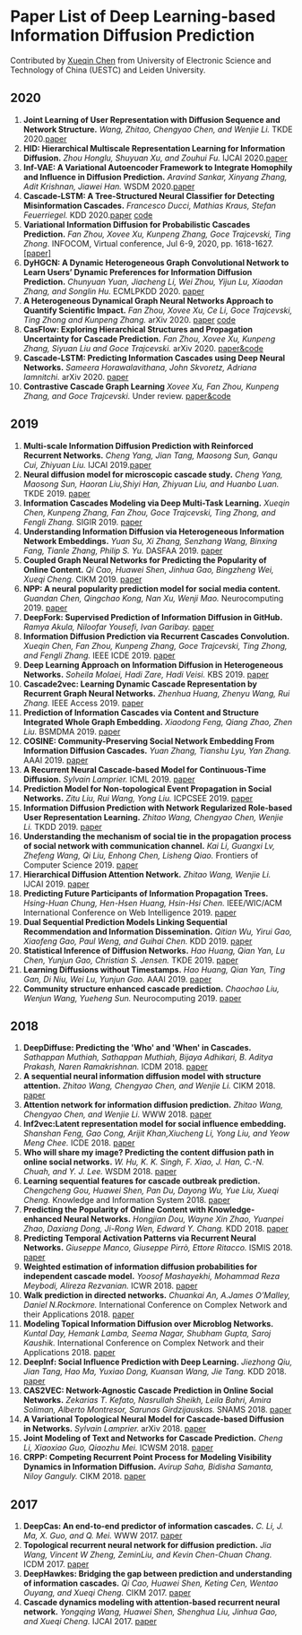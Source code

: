 # Paper List of Deep Learning-based Information Diffusion Prediction

Contributed by [Xueqin Chen](https://scholar.google.com/citations?user=6F-iHFsAAAAJ&hl=zh-CN) from University of Electronic Science and Technology of China (UESTC) and Leiden University.

## 2020
1. **Joint Learning of User Representation with Diffusion Sequence and Network Structure.**
*Wang, Zhitao, Chengyao Chen, and Wenjie Li.*
TKDE 2020.[paper](https://ieeexplore.ieee.org/document/9094385)
1. **HID: Hierarchical Multiscale Representation Learning for Information Diffusion.**
*Zhou Honglu, Shuyuan Xu, and Zouhui Fu.*
IJCAI 2020.[paper](https://www.ijcai.org/Proceedings/2020/0468.pdf)
1. **Inf-VAE: A Variational Autoencoder Framework to Integrate Homophily and Influence in Diffusion Prediction.**
*Aravind Sankar, Xinyang Zhang, Adit Krishnan, Jiawei Han.*
WSDM 2020.[paper](https://arxiv.org/pdf/2001.00132.pdf)
1. **Cascade-LSTM: A Tree-Structured Neural Classifier for Detecting Misinformation Cascades.**
*Francesco Ducci, Mathias Kraus, Stefan Feuerriegel.*
KDD 2020.[paper](https://www.research-collection.ethz.ch/handle/20.500.11850/415267) [code](https://github.com/MathiasKraus/CascadeLSTM)
1. **Variational Information Diffusion for Probabilistic Cascades Prediction.**
*Fan Zhou, Xovee Xu, Kunpeng Zhang, Goce Trajcevski, Ting Zhong.*
INFOCOM, Virtual conference, Jul 6-9, 2020, pp. 1618-1627. [[paper]](https://ieeexplore.ieee.org/document/9155349)
1. **DyHGCN: A Dynamic Heterogeneous Graph Convolutional Network to Learn Users’ Dynamic Preferences for Information Diffusion Prediction.**
*Chunyuan Yuan, Jiacheng Li, Wei Zhou, Yijun Lu, Xiaodan Zhang, and Songlin Hu.*
ECMLPKDD 2020. [paper](https://arxiv.org/pdf/2006.05169.pdf)
1. **A Heterogeneous Dynamical Graph Neural Networks Approach to Quantify Scientific Impact.**
*Fan Zhou, Xovee Xu, Ce Li, Goce Trajcevski, Ting Zhong and Kunpeng Zhang.*
arXiv 2020. [paper](https://xovee.cn/archive/paper/arXiv_20_HDGNN_Xovee.pdf) [code](https://github.com/Xovee/hdgnn)
1. **CasFlow: Exploring Hierarchical Structures and Propagation Uncertainty for Cascade Prediction.**
*Fan Zhou, Xovee Xu, Kunpeng Zhang, Siyuan Liu and Goce Trajcevski.*
arXiv 2020. [paper&code](https://github.com/Xovee/casflow)
1. **Cascade-LSTM: Predicting Information Cascades using Deep Neural Networks.**
*Sameera Horawalavithana, John Skvoretz, Adriana Iamnitchi.*
arXiv 2020. [paper](https://arxiv.org/pdf/2004.12373.pdf)
1. **Contrastive Cascade Graph Learning**
*Xovee Xu, Fan Zhou, Kunpeng Zhang, and Goce Trajcevski.*
Under review. [paper&code](https://github.com/Xovee/ccgl)

## 2019
1. **Multi-scale Information Diffusion Prediction with Reinforced Recurrent Networks.**
*Cheng Yang, Jian Tang, Maosong Sun, Ganqu Cui, Zhiyuan Liu.*
IJCAI 2019.[paper](https://www.ijcai.org/proceedings/2019/0560.pdf)
1. **Neural diffusion model for microscopic cascade study.**
*Cheng Yang, Maosong Sun, Haoran Liu,Shiyi Han, Zhiyuan Liu, and Huanbo Luan.*
 TKDE 2019.
[paper](https://arxiv.org/pdf/1812.08933.pdf)
1. **Information Cascades Modeling via Deep Multi-Task Learning.**
*Xueqin Chen,  Kunpeng Zhang, Fan Zhou, Goce Trajcevski, Ting Zhong, and Fengli Zhang.*
 SIGIR 2019.
[paper](https://dl.acm.org/citation.cfm?id=3331288)
1. **Understanding Information Diffusion via Heterogeneous Information Network Embeddings.**
*Yuan Su, Xi Zhang, Senzhang Wang, Binxing Fang, Tianle Zhang, Philip S. Yu.*
 DASFAA 2019.
[paper](https://link.springer.com/chapter/10.1007/978-3-030-18576-3_30)
1. **Coupled Graph Neural Networks for Predicting the Popularity of Online Content.**
*Qi Cao, Huawei Shen, Jinhua Gao, Bingzheng Wei, Xueqi Cheng.*
 CIKM 2019.
[paper](https://arxiv.org/pdf/1906.09032.pdf)
1. **NPP: A neural popularity prediction model for social media content.**
*Guandan Chen, Qingchao Kong, Nan Xu, Wenji Mao.*
 Neurocomputing 2019.
[paper](https://www.sciencedirect.com/science/article/pii/S0925231218314942)
1. **DeepFork: Supervised Prediction of Information Diffusion in GitHub.**
*Ramya Akula, Niloofar Yousefi, Ivan Garibay.*
[paper](https://arxiv.org/pdf/1910.07999.pdf)
1. **Information Diffusion Prediction via Recurrent Cascades Convolution.**
*Xueqin Chen, Fan Zhou, Kunpeng Zhang, Goce Trajcevski, Ting Zhong, and Fengli Zhang.*
 IEEE ICDE 2019.
[paper](https://ieeexplore.ieee.org/abstract/document/8731564)
1. **Deep Learning Approach on Information Diffusion in Heterogeneous Networks.**
*Soheila Molaei, Hadi Zare, Hadi Veisi.*
 KBS 2019.
[paper](https://arxiv.org/pdf/1902.08810.pdf)
1. **Cascade2vec: Learning Dynamic Cascade Representation by Recurrent Graph Neural Networks.**
*Zhenhua Huang, Zhenyu Wang, Rui Zhang.*
 IEEE Access 2019.
[paper](https://ieeexplore.ieee.org/abstract/document/8846015)
1. **Prediction of Information Cascades via Content and Structure Integrated Whole Graph Embedding.**
*Xiaodong Feng, Qiang Zhao, Zhen Liu.*
 BSMDMA 2019.
[paper](https://www.comp.hkbu.edu.hk/~xinhuang/BSMDMA2019/3.pdf)
1. **COSINE: Community-Preserving Social Network Embedding From Information Diffusion Cascades.**
*Yuan Zhang, Tianshu Lyu, Yan Zhang.*
 AAAI 2019.
[paper](https://www.aaai.org/ocs/index.php/AAAI/AAAI18/paper/viewPaper/16364)
1. **A Recurrent Neural Cascade-based Model for Continuous-Time Diffusion.**
*Sylvain Lamprier.*
 ICML 2019.
[paper](http://proceedings.mlr.press/v97/lamprier19a.html)
1. **Prediction Model for Non-topological Event Propagation in Social Networks.**
*Zitu Liu, Rui Wang, Yong Liu.*
 ICPCSEE 2019.
[paper](https://link.springer.com/chapter/10.1007/978-981-15-0118-0_19)
1. **Information Diffusion Prediction with Network Regularized Role-based User Representation Learning.**
*Zhitao Wang, Chengyao Chen, Wenjie Li.*
 TKDD 2019.
[paper](https://dl.acm.org/citation.cfm?id=3314106)
1. **Understanding the mechanism of social tie in the propagation process of social network with communication channel.**
*Kai Li, Guangxi Lv, Zhefeng Wang, Qi Liu, Enhong Chen, Lisheng Qiao.*
 Frontiers of Computer Science 2019.
[paper](https://link.springer.com/article/10.1007/s11704-018-7453-x)
1. **Hierarchical Diffusion Attention Network.**
*Zhitao Wang, Wenjie Li.*
 IJCAI 2019.
[paper](https://pdfs.semanticscholar.org/a8a7/353a42b90d2f43504783dc81ff28c11a9da5.pdf)
1. **Predicting Future Participants of Information Propagation Trees.**
*Hsing-Huan Chung, Hen-Hsen Huang, Hsin-Hsi Chen.*
 IEEE/WIC/ACM International Conference on Web Intelligence 2019.
[paper](https://dl.acm.org/citation.cfm?id=3352540)
1. **Dual Sequential Prediction Models Linking Sequential Recommendation and Information Dissemination.**
*Qitian Wu, Yirui Gao, Xiaofeng Gao, Paul Weng, and Guihai Chen.*
 KDD 2019.
[paper](https://dl.acm.org/citation.cfm?id=3330959)
1. **Statistical Inference of Diffusion Networks.**
*Hao Huang, Qian Yan, Lu Chen, Yunjun Gao, Christian S. Jensen.*
 TKDE 2019.
[paper](https://ieeexplore.ieee.org/document/8769880)
1. **Learning Diffusions without Timestamps.**
*Hao Huang, Qian Yan, Ting Gan, Di Niu, Wei Lu, Yunjun Gao.*
 AAAI 2019.
[paper](https://sites.ualberta.ca/~dniu/Homepage/Publications_files/huang-aaai-2019-2.pdf)
1. **Community structure enhanced cascade prediction.**
*Chaochao Liu, Wenjun Wang, Yueheng Sun.*
 Neurocomputing 2019.
[paper](https://www.sciencedirect.com/science/article/pii/S0925231219307751)

## 2018
1. **DeepDiffuse: Predicting the 'Who' and 'When' in Cascades.**
*Sathappan Muthiah, Sathappan Muthiah, Bijaya Adhikari, B. Aditya Prakash, Naren Ramakrishnan.*
 ICDM 2018.
[paper](http://people.cs.vt.edu/~badityap/papers/deepdiffuse-icdm18.pdf)
1. **A sequential neural information diffusion model with structure attention.**
*Zhitao Wang, Chengyao Chen, and Wenjie Li.*
 CIKM 2018.
[paper](https://dl.acm.org/doi/10.1145/3269206.3269275)
1. **Attention network for information diffusion prediction.**
*Zhitao Wang, Chengyao Chen, and Wenjie Li.*
 WWW 2018.
[paper](https://dl.acm.org/citation.cfm?id=3186931)
1. **Inf2vec:Latent representation model for social influence embedding.**
*Shanshan Feng, Gao Cong, Arijit Khan,Xiucheng Li, Yong Liu, and Yeow Meng Chee.*
 ICDE 2018.
[paper](https://www.ntu.edu.sg/home/arijit.khan/Papers/Inf2Vector_ICDE18.pdf)
1. **Who will share my image? Predicting the content diffusion path in online social networks.**
*W. Hu, K. K. Singh, F. Xiao, J. Han, C.-N. Chuah, and Y. J. Lee.*
 WSDM 2018.
[paper](https://arxiv.org/pdf/1705.09275.pdf)
1. **Learning sequential features for cascade outbreak prediction.**
*Chengcheng Gou, Huawei Shen, Pan Du, Dayong Wu, Yue Liu, Xueqi Cheng.*
 Knowledge and Information System 2018.
[paper](https://link.springer.com/article/10.1007/s10115-017-1143-0)
1. **Predicting the Popularity of Online Content with Knowledge-enhanced Neural Networks.**
*Hongjian Dou, Wayne Xin Zhao, Yuanpei Zhao, Daxiang Dong, Ji-Rong Wen, Edward Y. Chang.*
 KDD 2018.
[paper](https://www.kdd.org/kdd2018/files/deep-learning-day/DLDay18_paper_8.pdf)
1. **Predicting Temporal Activation Patterns via Recurrent Neural Networks.**
*Giuseppe Manco, Giuseppe Pirrò, Ettore Ritacco.*
 ISMIS 2018.
[paper](https://link.springer.com/chapter/10.1007/978-3-030-01851-1_33)
1. **Weighted estimation of information diffusion probabilities for independent cascade model.**
*Yoosof Mashayekhi, Mohammad Reza Meybodi, Alireza Rezvanian.*
 ICWR 2018.
[paper](https://ieeexplore.ieee.org/document/8387239/)
1. **Walk prediction in directed networks.**
*Chuankai An, A.James O’Malley, Daniel N.Rockmore.*
 International Conference on Complex Network and their Applications 2018.
[paper](https://www.semanticscholar.org/paper/Walk-Prediction-in-Directed-Networks-An-O'Malley/e06c98cd61769580a5c65b7bcff16bef8d748def)
1. **Modeling Topical Information Diffusion over Microblog Networks.**
*Kuntal Day, Hemank Lamba, Seema Nagar, Shubham Gupta, Saroj Kaushik.*
 International Conference on Complex Network and their Applications 2018.
[paper](Ihttps://link.springer.com/chapter/10.1007/978-3-030-05411-3_29)
1. **DeepInf: Social Influence Prediction with Deep Learning.**
*Jiezhong Qiu, Jian Tang, Hao Ma, Yuxiao Dong, Kuansan Wang, Jie Tang.*
 KDD 2018.
[paper](https://arxiv.org/pdf/1807.05560.pdf)
1. **CAS2VEC: Network-Agnostic Cascade Prediction in Online Social Networks.**
*Zekarias T. Kefato, Nasrullah Sheikh, Leila Bahri, Amira Soliman, Alberto Montresor, Sarunas Girdzijauskas.*
 SNAMS 2018.
[paper](https://people.kth.se/~sarunasg/Papers/Kefato2018cas2vec.pdf)
1. **A Variational Topological Neural Model for Cascade-based Diffusion in Networks.**
*Sylvain Lamprier.*
 arXiv 2018.
[paper](https://arxiv.org/pdf/1812.10962.pdf)
1. **Joint Modeling of Text and Networks for Cascade Prediction.**
*Cheng Li, Xiaoxiao Guo, Qiaozhu Mei.*
 ICWSM 2018.
[paper](https://www.aaai.org/ocs/index.php/ICWSM/ICWSM18/paper/viewFile/17804/17070)
1. **CRPP: Competing Recurrent Point Process for Modeling Visibility Dynamics in Information Diffusion.**
*Avirup Saha, Bidisha Samanta, Niloy Ganguly.*
 CIKM 2018.
[paper](https://dl.acm.org/doi/abs/10.1145/3269206.3271726)

## 2017
1. **DeepCas: An end-to-end predictor of information cascades.**
*C. Li, J. Ma, X. Guo, and Q. Mei.*
 WWW 2017.
[paper](https://arxiv.org/pdf/1611.05373.pdf)
1. **Topological recurrent neural network for diffusion prediction.**
*Jia Wang, Vincent W Zheng, ZeminLiu, and Kevin Chen-Chuan Chang.*
 ICDM 2017.
[paper](https://arxiv.org/pdf/1711.10162.pdf)
1. **DeepHawkes: Bridging the gap between prediction and understanding of information cascades.**
*Qi Cao, Huawei Shen, Keting Cen, Wentao Ouyang, and Xueqi Cheng.*
 CIKM 2017.
[paper](http://www.bigdatalab.ac.cn/~shenhuawei/publications/2017/cikm-cao.pdf)
1. **Cascade dynamics modeling with attention-based recurrent neural network.**
*Yongqing Wang, Huawei Shen, Shenghua Liu, Jinhua Gao, and Xueqi Cheng.*
 IJCAI 2017.
[paper](https://www.ijcai.org/proceedings/2017/0416.pdf)



